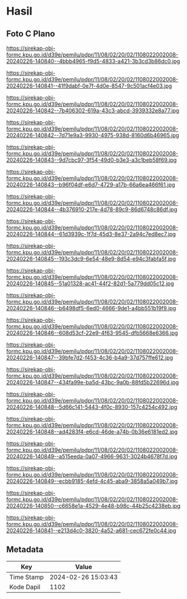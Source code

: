# Hasil

## Foto C Plano

https://sirekap-obj-formc.kpu.go.id/d39e/pemilu/pdpr/11/08/02/20/02/1108022002008-20240226-140840--4bbb4965-f9d5-4833-a421-3b3cd3b86dc0.jpg

https://sirekap-obj-formc.kpu.go.id/d39e/pemilu/pdpr/11/08/02/20/02/1108022002008-20240226-140841--41f9dabf-0e7f-4d0e-8547-9c501acf4e03.jpg

https://sirekap-obj-formc.kpu.go.id/d39e/pemilu/pdpr/11/08/02/20/02/1108022002008-20240226-140842--7b406302-619a-43c3-abcd-3939332e8a77.jpg

https://sirekap-obj-formc.kpu.go.id/d39e/pemilu/pdpr/11/08/02/20/02/1108022002008-20240226-140842--7d71e9a3-9930-4975-938d-8160d6b46965.jpg

https://sirekap-obj-formc.kpu.go.id/d39e/pemilu/pdpr/11/08/02/20/02/1108022002008-20240226-140843--9d7cbc97-3f54-49d0-b3e3-a3c1beb58f69.jpg

https://sirekap-obj-formc.kpu.go.id/d39e/pemilu/pdpr/11/08/02/20/02/1108022002008-20240226-140843--b96f04df-e6d7-4729-a17b-66a6ea466f61.jpg

https://sirekap-obj-formc.kpu.go.id/d39e/pemilu/pdpr/11/08/02/20/02/1108022002008-20240226-140844--4b376910-217e-4d78-89c9-86d6748c86df.jpg

https://sirekap-obj-formc.kpu.go.id/d39e/pemilu/pdpr/11/08/02/20/02/1108022002008-20240226-140844--61d3939c-1f7d-45d3-8e37-2a94c7ed8ec7.jpg

https://sirekap-obj-formc.kpu.go.id/d39e/pemilu/pdpr/11/08/02/20/02/1108022002008-20240226-140845--193c3dc9-6e54-48e9-8d54-e94c3fabfa5f.jpg

https://sirekap-obj-formc.kpu.go.id/d39e/pemilu/pdpr/11/08/02/20/02/1108022002008-20240226-140845--51a01328-ac41-44f2-82d1-5a779dd05c12.jpg

https://sirekap-obj-formc.kpu.go.id/d39e/pemilu/pdpr/11/08/02/20/02/1108022002008-20240226-140846--b6498df5-6ed0-4666-9de1-a4bb551b19f9.jpg

https://sirekap-obj-formc.kpu.go.id/d39e/pemilu/pdpr/11/08/02/20/02/1108022002008-20240226-140846--608d53cf-22e9-4f63-9545-dfb5668e6366.jpg

https://sirekap-obj-formc.kpu.go.id/d39e/pemilu/pdpr/11/08/02/20/02/1108022002008-20240226-140847--39bfe7d2-f453-4c36-b4a9-37d757ffe612.jpg

https://sirekap-obj-formc.kpu.go.id/d39e/pemilu/pdpr/11/08/02/20/02/1108022002008-20240226-140847--434fa99e-ba5d-43bc-9a0b-88fd5b22696d.jpg

https://sirekap-obj-formc.kpu.go.id/d39e/pemilu/pdpr/11/08/02/20/02/1108022002008-20240226-140848--5d66c141-5443-4f0c-8930-157c4254c492.jpg

https://sirekap-obj-formc.kpu.go.id/d39e/pemilu/pdpr/11/08/02/20/02/1108022002008-20240226-140848--ad4283f4-e6cd-46de-a74b-0b36e6181ed2.jpg

https://sirekap-obj-formc.kpu.go.id/d39e/pemilu/pdpr/11/08/02/20/02/1108022002008-20240226-140849--a515eeda-0a07-4966-9631-3024b4678f7d.jpg

https://sirekap-obj-formc.kpu.go.id/d39e/pemilu/pdpr/11/08/02/20/02/1108022002008-20240226-140849--ecbb9185-4efd-4c45-aba9-3858a5a049b7.jpg

https://sirekap-obj-formc.kpu.go.id/d39e/pemilu/pdpr/11/08/02/20/02/1108022002008-20240226-140850--c6658e1a-4529-4e48-b98c-44b25c4238eb.jpg

https://sirekap-obj-formc.kpu.go.id/d39e/pemilu/pdpr/11/08/02/20/02/1108022002008-20240226-140841--e213d4c0-3820-4a52-a681-cec672fe0c44.jpg


## Metadata

| Key        | Value               |
| ---------- | ------------------- |
| Time Stamp | 2024-02-26 15:03:43 |
| Kode Dapil | 1102                |



